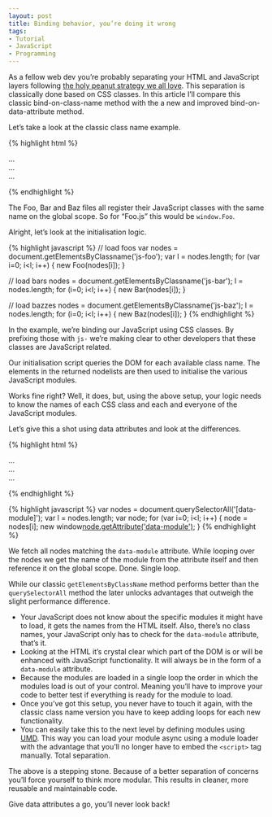 ```yaml
---
layout: post
title: Binding behavior, you’re doing it wrong
tags:
- Tutorial
- JavaScript
- Programming
---
```

As a fellow web dev you’re probably separating your HTML and JavaScript layers following [the holy peanut strategy we all love](https://twitter.com/rikschennink/status/489317032337616896). This separation is classically done based on CSS classes. In this article I’ll compare this classic bind-on-class-name method with the a new and improved bind-on-data-attribute method.

Let’s take a look at the classic class name example.

{% highlight html %}
<div class="js-foo"> … </div>

<div class="js-bar"> … </div>

<div class="js-baz"> … </div>

<script src="Foo.js"></script>
<script src="Bar.js"></script>
<script src="Baz.js"></script>
{% endhighlight %}

The Foo, Bar and Baz files all register their JavaScript classes with the same name on the global scope. So for “Foo.js” this would be `window.Foo`.

Alright, let’s look at the initialisation logic.

{% highlight javascript %}
// load foos
var nodes = document.getElementsByClassname('js-foo');
var l = nodes.length;
for (var i=0; i<l; i++) {
    new Foo(nodes[i]);
}

// load bars
nodes = document.getElementsByClassname('js-bar');
l = nodes.length;
for (i=0; i<l; i++) {
    new Bar(nodes[i]);
}

// load bazzes
nodes = document.getElementsByClassname('js-baz');
l = nodes.length;
for (i=0; i<l; i++) {
    new Baz(nodes[i]);
}
{% endhighlight %}

In the example, we’re binding our JavaScript using CSS classes. By prefixing those with `js-` we’re making clear to other developers that these classes are JavaScript related. 

Our initialisation script queries the DOM for each available class name. The elements in the returned nodelists are then used to initialise the various JavaScript modules. 

Works fine right? Well, it does, but, using the above setup, your logic needs to know the names of each CSS class and each and everyone of the JavaScript modules.

Let’s give this a shot using data attributes and look at the differences.

{% highlight html %}
<div data-module="Foo"> … </div>

<div data-module="Bar"> … </div>

<div data-module="Baz"> … </div>

<script src="Foo.js"></script>
<script src="Bar.js"></script>
<script src="Baz.js"></script>
{% endhighlight %}

{% highlight javascript %}
var nodes = document.querySelectorAll('[data-module]');
var l = nodes.length;
var node;
for (var i=0; i<l; i++) {
    node = nodes[i];
    new window[node.getAttribute('data-module')](node);
}
{% endhighlight %}

We fetch all nodes matching the `data-module` attribute. While looping over the nodes we get the name of the module from the attribute itself and then reference it on the global scope. Done. Single loop.

While our classic `getElementsByClassName` method performs better than the `querySelectorAll` method the later unlocks advantages that outweigh the slight performance difference.

- Your JavaScript does not know about the specific modules it might have to load, it gets the names from the HTML itself. Also, there’s no class names, your JavaScript only has to check for the `data-module` attribute, that’s it.
- Looking at the HTML it’s crystal clear which part of the DOM is or will be enhanced with JavaScript functionality. It will always be in the form of a `data-module` attribute.
- Because the modules are loaded in a single loop the order in which the modules load is out of your control. Meaning you’ll have to improve your code to better test if everything is ready for the module to load.
- Once you’ve got this setup, you never have to touch it again, with the classic class name version you have to keep adding loops for each new functionality.
- You can easily take this to the next level by defining modules using [UMD](https://github.com/umdjs/umd). This way you can load your module async using a module loader with the advantage that you’ll no longer have to embed the `<script>` tag manually. Total separation.

The above is a stepping stone. Because of a better separation of concerns you’ll force yourself to think more modular. This results in cleaner, more reusable and maintainable code.

Give data attributes a go, you’ll never look back!